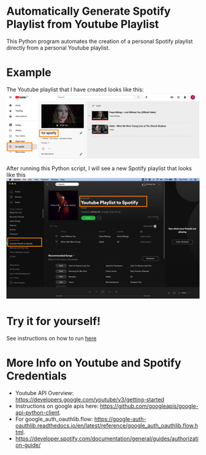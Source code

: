 # Automatically Generate Spotify Playlist from Youtube Playlist
This Python program automates the creation of a personal Spotify playlist directly from a personal Youtube playlist.  

# Example

The Youtube playlist that I have created looks like this:   
<img src="https://github.com/shhirl/spotify_playlists/blob/main/images/youtube_playlist.jpg" width="700">

After running this Python script, I will see a new Spotify playlist that looks like this   
<img src="https://github.com/shhirl/spotify_playlists/blob/main/images/final_result.jpg" width="900">







# Try it for yourself!
See instructions on how to run [here](instructions.md)

# More Info on Youtube and Spotify Credentials

* Youtube API Overview: https://developers.google.com/youtube/v3/getting-started
* Instructions on google apis here: https://github.com/googleapis/google-api-python-client.  
* For google_auth_oauthlib.flow: https://google-auth-oauthlib.readthedocs.io/en/latest/reference/google_auth_oauthlib.flow.html.  
* https://developer.spotify.com/documentation/general/guides/authorization-guide/




